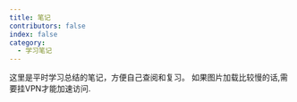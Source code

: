 ```yaml
---
title: 笔记
contributors: false
index: false
category:
  - 学习笔记
---
```


这里是平时学习总结的笔记，方便自己查阅和复习。
如果图片加载比较慢的话,需要挂VPN才能加速访问.